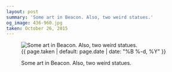 ```yaml
---
layout: post
summary: 'Some art in Beacon. Also, two weird statues.'
og_image: 436-960.jpg
taken: October 26, 2015
---
```


<figure class="post" data-src="{{ site.assets_url }}/{{ page.og_image }}" data-sub-html='#caption-{{ page.id | remove_first: "/" }}'>
<img alt="Some art in Beacon. Also, two weird statues." sizes="(min-width: 700px) 50vw, calc(100vw - 2rem)" src="{{ site.assets_url }}/436-480.jpg" srcset="{{ site.assets_url }}/436-960.jpg 960w, {{ site.assets_url }}/436-720.jpg 720w, {{ site.assets_url }}/436-480.jpg 480w, {{ site.assets_url }}/436-240.jpg 240w"/>
<figcaption id='caption-{{ page.id | remove_first: "/" }}'>
<time>{{ page.taken | default: page.date | date: "%B %-d, %Y" }}</time>
<p>Some art in Beacon. Also, two weird statues.</p>
</figcaption>
</figure>
